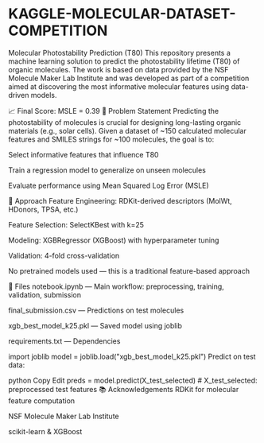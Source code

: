 # KAGGLE-MOLECULAR-DATASET-COMPETITION
 Molecular Photostability Prediction (T80)
This repository presents a machine learning solution to predict the photostability lifetime (T80) of organic molecules. The work is based on data provided by the NSF Molecule Maker Lab Institute and was developed as part of a competition aimed at discovering the most informative molecular features using data-driven models.

📈 Final Score: MSLE = 0.39
🚀 Problem Statement
Predicting the photostability of molecules is crucial for designing long-lasting organic materials (e.g., solar cells). Given a dataset of ~150 calculated molecular features and SMILES strings for ~100 molecules, the goal is to:

Select informative features that influence T80

Train a regression model to generalize on unseen molecules

Evaluate performance using Mean Squared Log Error (MSLE)

🧬 Approach
Feature Engineering: RDKit-derived descriptors (MolWt, HDonors, TPSA, etc.)

Feature Selection: SelectKBest with k=25

Modeling: XGBRegressor (XGBoost) with hyperparameter tuning

Validation: 4-fold cross-validation

No pretrained models used — this is a traditional feature-based approach

📁 Files
notebook.ipynb — Main workflow: preprocessing, training, validation, submission

final_submission.csv — Predictions on test molecules

xgb_best_model_k25.pkl — Saved model using joblib

requirements.txt — Dependencies


import joblib
model = joblib.load("xgb_best_model_k25.pkl")
Predict on test data:

python
Copy
Edit
preds = model.predict(X_test_selected)  # X_test_selected: preprocessed test features
📚 Acknowledgements
RDKit for molecular feature computation

NSF Molecule Maker Lab Institute

scikit-learn & XGBoost
